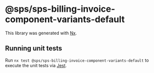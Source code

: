 # @sps/sps-billing-invoice-component-variants-default

This library was generated with [Nx](https://nx.dev).

## Running unit tests

Run `nx test @sps/sps-billing-invoice-component-variants-default` to execute the unit tests via [Jest](https://jestjs.io).
